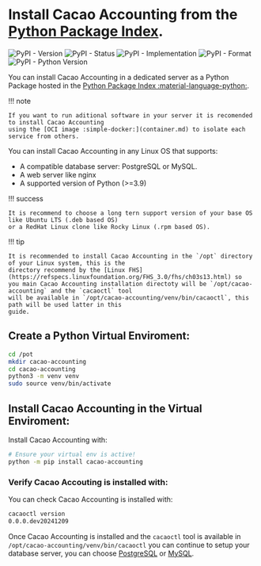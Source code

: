 # Install Cacao Accounting from the [Python Package Index](https://pypi.org/project/cacao-accounting/).

![PyPI - Version](https://img.shields.io/pypi/v/cacao-accounting)
![PyPI - Status](https://img.shields.io/pypi/status/cacao-accounting)
![PyPI - Implementation](https://img.shields.io/pypi/implementation/cacao-accounting)
![PyPI - Format](https://img.shields.io/pypi/format/cacao-accounting)
![PyPI - Python Version](https://img.shields.io/pypi/pyversions/cacao-accounting)

You can install Cacao Accounting in a dedicated server as a Python Package hosted in the [Python Package Index :material-language-python:](https://pypi.org/project/cacao-accounting/).

!!! note

    If you want to run aditional software in your server it is recomended to install Cacao Accounting
    using the [OCI image :simple-docker:](container.md) to isolate each service from others.

You can install Cacao Accounting in any Linux OS that supports:

- A compatible database server: PostgreSQL or MySQL.
- A web server like nginx
- A supported version of Python (>=3.9)

!!! success

    It is recommend to choose a long tern support version of your base OS like Ubuntu LTS (.deb based OS)
    or a RedHat Linux clone like Rocky Linux (.rpm based OS).

!!! tip

    It is recommended to install Cacao Accounting in the `/opt` directory of your Linux system, this is the
    directory recommend by the [Linux FHS](https://refspecs.linuxfoundation.org/FHS_3.0/fhs/ch03s13.html) so
    you main Cacao Accounting installation directoty will be `/opt/cacao-accounting` and the `cacaoctl` tool
    will be available in `/opt/cacao-accounting/venv/bin/cacaoctl`, this path will be used latter in this
    guide.

## Create a Python Virtual Enviroment:

```bash
cd /pot
mkdir cacao-accounting
cd cacao-accounting
python3 -m venv venv
sudo source venv/bin/activate
```

## Install Cacao Accounting in the Virtual Enviroment:

Install Cacao Accounting with:

```bash
# Ensure your virtual env is active!
python -m pip install cacao-accounting
```

### Verify Cacao Accouting is installed with:

You can check Cacao Accounting is installed with:

```bash
cacaoctl version
0.0.0.dev20241209
```

Once Cacao Accounting is installed and the `cacaoctl` tool is available in `/opt/cacao-accounting/venv/bin/cacaoctl` you can continue to setup your database server, you can choose
[PostgreSQL](py_database_psql.md) or [MySQL](py_database_mysql.md).
